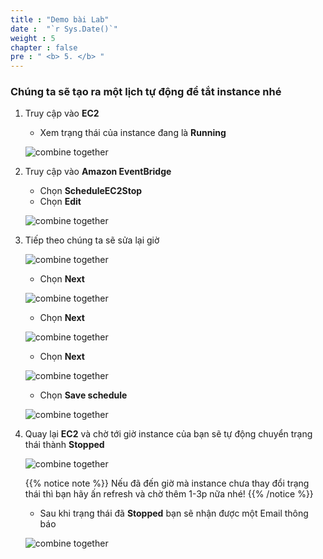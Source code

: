 ```yaml
---
title : "Demo bài Lab"
date :  "`r Sys.Date()`" 
weight : 5 
chapter : false
pre : " <b> 5. </b> "
---
```


### Chúng ta sẽ tạo ra một lịch tự động để tắt instance nhé

1. Truy cập vào **EC2**
    - Xem trạng thái của instance đang là **Running**

    ![combine together](/aws-fcj-workshop01/images/7-CombineTogether/0001.png?width=90pc)

2. Truy cập vào **Amazon EventBridge**

    - Chọn **ScheduleEC2Stop**
    - Chọn **Edit**

    ![combine together](/aws-fcj-workshop01/images/7-CombineTogether/0003.png?width=90pc)

3. Tiếp theo chúng ta sẽ sửa lại giờ

    ![combine together](/aws-fcj-workshop01/images/7-CombineTogether/0004.png?width=90pc)

    - Chọn **Next**

    ![combine together](/aws-fcj-workshop01/images/7-CombineTogether/0005.png?width=90pc)

    - Chọn **Next**

    ![combine together](/aws-fcj-workshop01/images/7-CombineTogether/0006.png?width=90pc)

    - Chọn **Next**

    ![combine together](/aws-fcj-workshop01/images/7-CombineTogether/0007.png?width=90pc)

    - Chọn **Save schedule**

    ![combine together](/aws-fcj-workshop01/images/7-CombineTogether/0008.png?width=90pc)

4. Quay lại **EC2** và chờ tới giờ instance của bạn sẽ tự động chuyển trạng thái thành **Stopped**

    ![combine together](/aws-fcj-workshop01/images/7-CombineTogether/0009.png?width=90pc)

    {{% notice note %}}
   Nếu đã đến giờ mà instance chưa thay đổi trạng thái thì bạn hãy ấn refresh và chờ thêm 1-3p nữa nhé!
    {{% /notice %}}

    - Sau khi trạng thái đã **Stopped** bạn sẽ nhận được một Email thông báo

    ![combine together](/aws-fcj-workshop01/images/7-CombineTogether/0010.png?width=90pc)